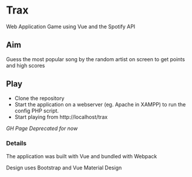 # Trax #

Web Application Game using Vue and the Spotify API


## Aim ##

Guess the most popular song by the random artist on screen to get points and high scores

## Play ##
* Clone the repository
* Start the application on a webserver (eg. Apache in XAMPP) to run the config PHP script.
* Start playing from http://localhost/trax

*GH Page Deprecated for now*

### Details ###
The application was built with Vue and bundled with Webpack

Design uses Bootstrap and Vue Material Design
